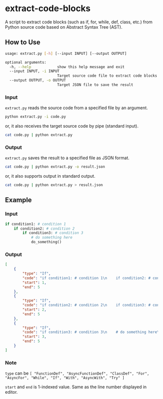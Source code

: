 # extract-code-blocks

A script to extract code blocks (such as if, for, while, def, class, etc.) from Python source code based on Abstract Syntax Tree (AST).

## How to Use

```sh
usage: extract.py [-h] [--input INPUT] [--output OUTPUT]

optional arguments:
  -h, --help            show this help message and exit
  --input INPUT, -i INPUT
                        Target source code file to extract code blocks
  --output OUTPUT, -o OUTPUT
                        Target JSON file to save the result
```

### Input

`extract.py` reads the source code from a specified file by an argument.

```sh
python extract.py -i code.py
```

or, it also receives the target source code by pipe (standard input).

```sh
cat code.py | python extract.py
```

### Output

`extract.py` saves the result to a specified file as JSON format.

```sh
cat code.py | python extract.py -o result.json
```

or, it also supports output in standard output.

```sh
cat code.py | python extract.py > result.json
```

## Example

### Input
```py
if condition1: # condition 1
    if condition2: # condition 2
        if condition3: # condition 3
            # do something here
            do_something()
```

### Output
```json
[
    {
        "type": "If",
        "code": "if condition1: # condition 1\n    if condition2: # condition 2\n        if condition3: # condition 3\n            # do something here\n            do_something()",
        "start": 1,
        "end": 5
    },
    {
        "type": "If",
        "code": "if condition2: # condition 2\n    if condition3: # condition 3\n        # do something here\n        do_something()",
        "start": 2,
        "end": 5
    },
    {
        "type": "If",
        "code": "if condition3: # condition 3\n    # do something here\n    do_something()",
        "start": 3,
        "end": 5
    }
]
```

### Note

`type` can be `[ "FunctionDef", "AsyncFunctionDef", "ClassDef", "For", "AsyncFor", "While", "If", "With", "AsyncWith", "Try" ]`

`start` and `end` is 1-indexed value. Same as the line number displayed in editor.
